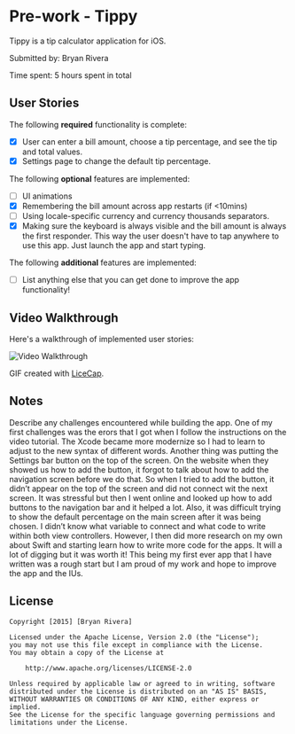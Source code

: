 
# Pre-work - Tippy

Tippy is a tip calculator application for iOS.

Submitted by: Bryan Rivera

Time spent: 5 hours spent in total

## User Stories

The following **required** functionality is complete:

* [x] User can enter a bill amount, choose a tip percentage, and see the tip and total values.
* [x] Settings page to change the default tip percentage.

The following **optional** features are implemented:
* [ ] UI animations
* [x] Remembering the bill amount across app restarts (if <10mins)
* [ ] Using locale-specific currency and currency thousands separators.
* [x] Making sure the keyboard is always visible and the bill amount is always the first responder. This way the user doesn't have to tap anywhere to use this app. Just launch the app and start typing.

The following **additional** features are implemented:

- [ ] List anything else that you can get done to improve the app functionality!

## Video Walkthrough 

Here's a walkthrough of implemented user stories:

<img src='http://i.imgur./drive.google.com/file/d/0BwOdG275n7kgV3ZKQTE0THFDSnM/view?usp=sharing.gif' title='Video Walkthrough' width='' alt='Video Walkthrough' />

GIF created with [LiceCap](http://www.cockos.com/licecap/).

## Notes

Describe any challenges encountered while building the app.
One of my first challenges was the erors that I got when I follow the instructions on the video tutorial. The Xcode became more modernize so I had to learn to adjust to the new syntax of different words. 
Another thing was putting the Settings bar button on the top of the screen. On the website when they showed us how to add the button, it forgot to talk about how to add the navigation screen before we do that. So when I tried to add the button, it didn’t appear on the top of the screen and did not connect wit the next screen. It was stressful but then I went online and looked up how to add buttons to the navigation bar and it helped a lot. 
Also, it was difficult trying to show the default percentage on the main screen after it was being chosen. I didn’t know what variable to connect and what code to write within both view controllers. However, I then did more research on my own about Swift and starting learn how to write more code for the apps. It will a lot of digging but it was worth it!
This being my first ever app that I have written was a rough start but I am proud of my work and hope to improve the app and the IUs.


## License

    Copyright [2015] [Bryan Rivera]

    Licensed under the Apache License, Version 2.0 (the "License");
    you may not use this file except in compliance with the License.
    You may obtain a copy of the License at

        http://www.apache.org/licenses/LICENSE-2.0

    Unless required by applicable law or agreed to in writing, software
    distributed under the License is distributed on an "AS IS" BASIS,
    WITHOUT WARRANTIES OR CONDITIONS OF ANY KIND, either express or implied.
    See the License for the specific language governing permissions and
    limitations under the License.

